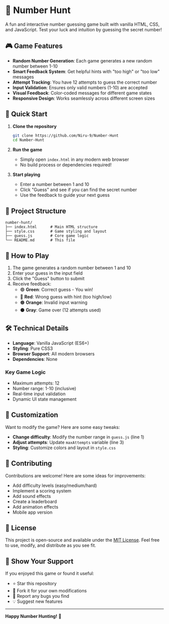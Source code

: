 # 🎯 Number Hunt

A fun and interactive number guessing game built with vanilla HTML, CSS, and JavaScript. Test your luck and intuition by guessing the secret number!

## 🎮 Game Features

- **Random Number Generation**: Each game generates a new random number between 1-10
- **Smart Feedback System**: Get helpful hints with "too high" or "too low" messages
- **Attempt Tracking**: You have 12 attempts to guess the correct number
- **Input Validation**: Ensures only valid numbers (1-10) are accepted
- **Visual Feedback**: Color-coded messages for different game states
- **Responsive Design**: Works seamlessly across different screen sizes

## 🚀 Quick Start

1. **Clone the repository**
   ```bash
   git clone https://github.com/Niru-9/Number-Hunt
   cd Number-Hunt
   ```

2. **Run the game**
   - Simply open `index.html` in any modern web browser
   - No build process or dependencies required!

3. **Start playing**
   - Enter a number between 1 and 10
   - Click "Guess" and see if you can find the secret number
   - Use the feedback to guide your next guess

## 📁 Project Structure

```
number-hunt/
├── index.html      # Main HTML structure
├── style.css       # Game styling and layout
├── guess.js        # Core game logic
└── README.md       # This file
```

## 🎯 How to Play

1. The game generates a random number between 1 and 10
2. Enter your guess in the input field
3. Click the "Guess" button to submit
4. Receive feedback:
   - 🟢 **Green**: Correct guess - You win!
   - 🔴 **Red**: Wrong guess with hint (too high/low)
   - 🟠 **Orange**: Invalid input warning
   - ⚫ **Gray**: Game over (12 attempts used)

## 🛠️ Technical Details

- **Language**: Vanilla JavaScript (ES6+)
- **Styling**: Pure CSS3
- **Browser Support**: All modern browsers
- **Dependencies**: None

### Key Game Logic
- Maximum attempts: 12
- Number range: 1-10 (inclusive)
- Real-time input validation
- Dynamic UI state management

## 🔧 Customization

Want to modify the game? Here are some easy tweaks:

- **Change difficulty**: Modify the number range in `guess.js` (line 1)
- **Adjust attempts**: Update `maxAttempts` variable (line 3)
- **Styling**: Customize colors and layout in `style.css`

## 🤝 Contributing

Contributions are welcome! Here are some ideas for improvements:

- Add difficulty levels (easy/medium/hard)
- Implement a scoring system
- Add sound effects
- Create a leaderboard
- Add animation effects
- Mobile app version

## 📄 License

This project is open-source and available under the [MIT License](LICENSE). Feel free to use, modify, and distribute as you see fit.

## 🌟 Show Your Support

If you enjoyed this game or found it useful:
- ⭐ Star this repository
- 🍴 Fork it for your own modifications
- 🐛 Report any bugs you find
- 💡 Suggest new features

---

**Happy Number Hunting!** 🎯
